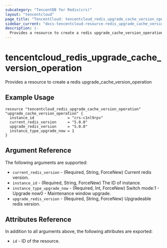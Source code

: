 ```yaml
---
subcategory: "TencentDB for Redis(crs)"
layout: "tencentcloud"
page_title: "TencentCloud: tencentcloud_redis_upgrade_cache_version_operation"
sidebar_current: "docs-tencentcloud-resource-redis_upgrade_cache_version_operation"
description: |-
  Provides a resource to create a redis upgrade_cache_version_operation
---
```


# tencentcloud_redis_upgrade_cache_version_operation

Provides a resource to create a redis upgrade_cache_version_operation

## Example Usage

```hcl
resource "tencentcloud_redis_upgrade_cache_version_operation" "upgrade_cache_version_operation" {
  instance_id               = "crs-c1nl9rpv"
  current_redis_version     = "5.0.0"
  upgrade_redis_version     = "5.0.0"
  instance_type_upgrade_now = 1
}
```

## Argument Reference

The following arguments are supported:

* `current_redis_version` - (Required, String, ForceNew) Current redis version.
* `instance_id` - (Required, String, ForceNew) The ID of instance.
* `instance_type_upgrade_now` - (Required, Int, ForceNew) Switch mode:1 - Upgrade now0 - Maintenance window upgrade.
* `upgrade_redis_version` - (Required, String, ForceNew) Upgradeable redis version.

## Attributes Reference

In addition to all arguments above, the following attributes are exported:

* `id` - ID of the resource.




